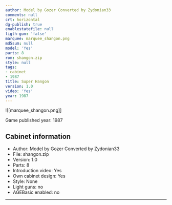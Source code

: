 ```yaml
---
author: Model by Gozer Converted by Zydonian33
comments: null
crt: horizontal
dg-publish: true
enablestatefile: null
ligth-gun: 'false'
marquee: marquee_shangon.png
md5sum: null
model: 'Yes'
parts: 8
rom: shangon.zip
style: null
tags:
- cabinet
- 1987
title: Super Hangon
version: 1.0
video: 'Yes'
year: 1987
---
```


![[marquee_shangon.png]]

Game published year: 1987

## Cabinet information

- Author: Model by Gozer Converted by Zydonian33
- File: shangon.zip
- Version: 1.0
- Parts: 8
- Introduction video: Yes
- Own cabinet design: Yes
- Style: None
- Light guns: no
- AGEBasic enabled: no

---

